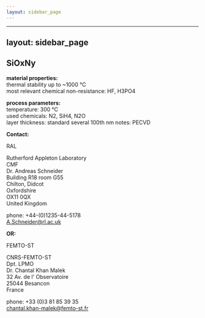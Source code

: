 ```yaml
---
layout: sidebar_page
---
```


---
layout: sidebar_page
---

## SiOxNy

__material properties:__  	
thermal stability up to	~1000 °C  
most relevant chemical non-resistance:	HF, H3PO4  

	
__process parameters:__  	
temperature:	300 °C  
used chemicals:	N2, SiH4, N2O  
layer thickness:	standard several 100th nm   notes:	PECVD
<!--break-->
__Contact:__

RAL

Rutherford Appleton Laboratory  
CMF  
Dr. Andreas Schneider  
Building R18 room G55   
Chilton, Didcot  
Oxfordshire   
OX11 0QX   
United Kingdom  

phone: +44-(0)1235-44-5178  
A.Schneider@rl.ac.uk

__OR:__


FEMTO-ST

CNRS-FEMTO-ST  
Dpt. LPMO  
Dr. Chantal Khan Malek  
32 Av. de l' Observatoire  
25044 Besancon  
France  

phone: +33 (0)3 81 85 39 35  
chantal.khan-malek@femto-st.fr
